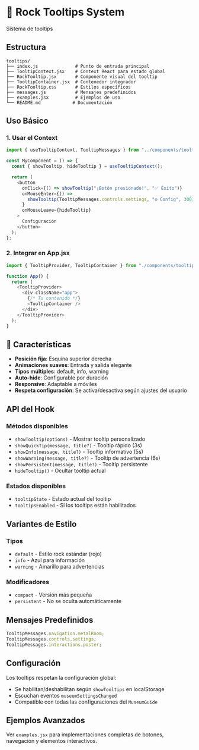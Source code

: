 # 🎸 Rock Tooltips System

Sistema de tooltips

## Estructura

```text
tooltips/
├── index.js              # Punto de entrada principal
├── TooltipContext.jsx    # Context React para estado global
├── RockTooltip.jsx       # Componente visual del tooltip
├── TooltipContainer.jsx  # Contenedor integrador
├── RockTooltip.css       # Estilos específicos
├── messages.js           # Mensajes predefinidos
├── examples.jsx          # Ejemplos de uso
└── README.md            # Documentación
```

## Uso Básico

### 1. Usar el Context

```javascript
import { useTooltipContext, TooltipMessages } from "../components/tooltips";

const MyComponent = () => {
  const { showTooltip, hideTooltip } = useTooltipContext();

  return (
    <button
      onClick={() => showTooltip("¡Botón presionado!", "✅ Éxito")}
      onMouseEnter={() =>
        showTooltip(TooltipMessages.controls.settings, "⚙️ Config", 300)
      }
      onMouseLeave={hideTooltip}
    >
      Configuración
    </button>
  );
};
```

### 2. Integrar en App.jsx

```javascript
import { TooltipProvider, TooltipContainer } from "./components/tooltips";

function App() {
  return (
    <TooltipProvider>
      <div className="app">
        {/* Tu contenido */}
        <TooltipContainer />
      </div>
    </TooltipProvider>
  );
}
```

## 🎯 Características

- **Posición fija**: Esquina superior derecha
- **Animaciones suaves**: Entrada y salida elegante
- **Tipos múltiples**: default, info, warning
- **Auto-hide**: Configurable por duración
- **Responsive**: Adaptable a móviles
- **Respeta configuración**: Se activa/desactiva según ajustes del usuario

## API del Hook

### Métodos disponibles

- `showTooltip(options)` - Mostrar tooltip personalizado
- `showQuickTip(message, title?)` - Tooltip rápido (3s)
- `showInfo(message, title?)` - Tooltip informativo (5s)
- `showWarning(message, title?)` - Tooltip de advertencia (6s)
- `showPersistent(message, title?)` - Tooltip persistente
- `hideTooltip()` - Ocultar tooltip actual

### Estados disponibles

- `tooltipState` - Estado actual del tooltip
- `tooltipsEnabled` - Si los tooltips están habilitados

## Variantes de Estilo

### Tipos

- `default` - Estilo rock estándar (rojo)
- `info` - Azul para información
- `warning` - Amarillo para advertencias

### Modificadores

- `compact` - Versión más pequeña
- `persistent` - No se oculta automáticamente

## Mensajes Predefinidos

```javascript
TooltipMessages.navigation.metalRoom;
TooltipMessages.controls.settings;
TooltipMessages.interactions.poster;
```

## Configuración

Los tooltips respetan la configuración global:

- Se habilitan/deshabilitan según `showTooltips` en localStorage
- Escuchan eventos `museumSettingsChanged`
- Compatible con todas las configuraciones del `MuseumGuide`

## Ejemplos Avanzados

Ver `examples.jsx` para implementaciones completas de botones, navegación y elementos interactivos.
